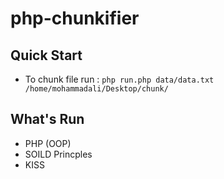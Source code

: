 # php-chunkifier

## Quick Start
- To chunk file run : ```php run.php data/data.txt /home/mohammadali/Desktop/chunk/ ```

## What's Run
- PHP (OOP)
- SOILD Princples
- KISS
